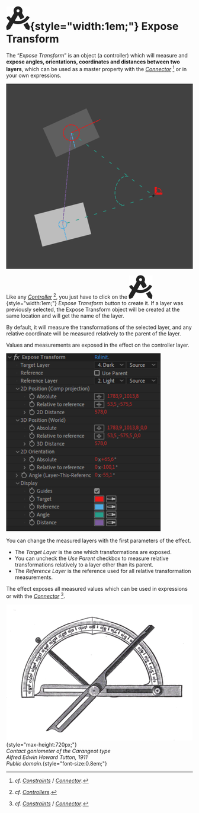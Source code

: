# ![](../../../img/duik/icons/expose_transform.svg){style="width:1em;"} Expose Transform

The “*Expose Transform*” is an object (a controller) which will measure and **expose angles, orientations, coordinates and distances between two layers**, which can be used as a master property with the [*Connector*](../connector.md)&nbsp;[^1] or in your own expressions.

![](../../../img/duik/constraints/etm.png)

Like any [*Controller*](../../controllers/index.md)&nbsp;[^2], you just have to click on the ![](../../../img/duik/icons/expose_transform.svg){style="width:1em;"} *Expose Transform* button to create it. If a layer was previously selected, the Expose Transform object will be created at the same location and will get the name of the layer.

By default, it will measure the transformations of the selected layer, and any relative coordinate will be measured relatively to the parent of the layer.

Values and measurements are exposed in the effect on the controller layer.

![](../../../img/duik/constraints/etmEffect.png)

You can change the measured layers with the first parameters of the effect.

- The *Target Layer* is the one which transformations are exposed.
- You can uncheck the *Use Parent* checkbox to measure relative transformations relatively to a layer other than its parent.
- The *Reference Layer* is the reference used for all relative transformation measurements.

The effect exposes all measured values which can be used in expressions or with the [*Connector*](../connector.md)&nbsp;[^1].

![](../../../img/illustration/Contact_Goniometer.png){style="max-height:720px;"}  
*Contact goniometer of the Carangeot type  
Alfred Edwin Howard Tutton, 1911  
Public domain.*{style="font-size:0.8em;"}

[^1]: *cf.* [*Constraints*](../index.md) / [*Connector*](../connector.md).

[^2]: *cf.* [*Controllers*](../../controllers/index.md).